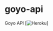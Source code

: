 # goyo-api
Goyo API
[![Heroku](http://heroku-badge.herokuapp.com/?app=angularjs-crypto&style=flat&svg=1&root=notfound.html)]   
